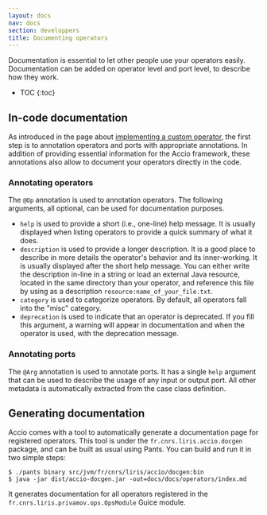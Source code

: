 ```yaml
---
layout: docs
nav: docs
section: developpers
title: Documenting operators
---
```


Documentation is essential to let other people use your operators easily.
Documentation can be added on operator level and port level, to describe how they work.

* TOC
{:toc}

## In-code documentation

As introduced in the page about [implementing a custom operator](operator.html), the first step is to annotation operators and ports with appropriate annotations.
In addition of providing essential information for the Accio framework, these annotations also allow to document your operators directly in the code.

### Annotating operators

The `@Op` annotation is used to annotation operators.
The following arguments, all optional, can be used for documentation purposes.

  * `help` is used to provide a short (i.e., one-line) help message.
  It is usually displayed when listing operators to provide a quick summary of what it does.
  * `description` is used to provide a longer description.
  It is a good place to describe in more details the operator's behavior and its inner-working.
  It is usually displayed after the short help message.
  You can either write the description in-line in a string or load an external Java resource, located in the same directory than your operator, and reference this file by using as a description `resource:name_of_your_file.txt`.
  * `category` is used to categorize operators.
  By default, all operators fall into the "misc" category.
  * `deprecation` is used to indicate that an operator is deprecated.
  If you fill this argument, a warning will appear in documentation and when the operator is used, with the deprecation message.


### Annotating ports

The `@Arg` annotation is used to annotate ports.
It has a single `help` argument that can be used to describe the usage of any input or output port.
All other metadata is automatically extracted from the case class definition.

## Generating documentation

Accio comes with a tool to automatically generate a documentation page for registered operators.
This tool is under the `fr.cnrs.liris.accio.docgen` package, and can be built as usual using Pants.
You can build and run it in two simple steps:

```
$ ./pants binary src/jvm/fr/cnrs/liris/accio/docgen:bin
$ java -jar dist/accio-docgen.jar -out=docs/docs/operators/index.md
```

It generates documentation for all operators registered in the `fr.cnrs.liris.privamov.ops.OpsModule` Guice module.
